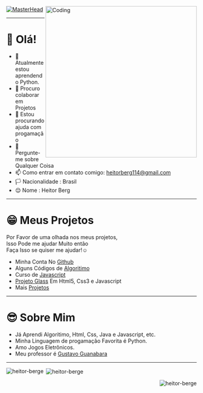 [![MasterHead](https://visme.co/blog/wp-content/uploads/2019/10/animated-presentation-software-header.gif)]()
<img align="right" alt="Coding" width="400" src="https://miro.medium.com/max/680/0*7Q3yvSIv_t0ioJ-Z.gif"/>
______________________________________________________________

# 👋 Olá!  
- 🌱 Atualmente estou aprendendo Python.
- 👯 Procuro colaborar em Projetos
- 🤔 Estou procurando ajuda com progamação
- 💬 Pergunte-me sobre Qualquer Coisa
- 📫 Como entrar em contato comigo: heitorberg114@gmail.com
- 🏳️ Nacionalidade : Brasil
- 😌 Nome : Heitor Berg
---
# 😁 Meus Projetos
Por Favor de uma olhada nos meus projetos,    
Isso Pode me ajudar Muito então  
Faça Isso se quiser me ajudar!☺
- Minha Conta No [Github](https://github.com/heitorberge)
- Alguns Códigos de [Algoritimo](https://github.com/heitorberge/Algoritimo-cursoemvideo)
- Curso de [Javascript](https://github.com/heitorberge/Curso-js)
- [Projeto Glass](https://github.com/heitorberge/PROJETO-GLASS) Em Html5, Css3 e Javascript
- Mais [Projetos](https://github.com/heitorberge?tab=repositories)
---
# 😎 Sobre Mim
- Já Aprendi Algoritimo, Html, Css, Java e Javascript, etc.
- Minha Linguagem de progamação Favorita é Python.
- Amo Jogos Eletrônicos.
- Meu professor é [Gustavo Guanabara](https://github.com/gustavoguanabara)
______________________________________________________________
<p><img align="left" src="https://github-readme-stats.vercel.app/api/top-langs?username=heitorberge&show_icons=true&locale=en&layout=compact" alt="heitor-berge" /></p>
<p>&nbsp;<img align="center" src="https://github-readme-stats.vercel.app/api?username=heitorberge&show_icons=true&locale=en" alt="heitor-berge" /></p>
<p align="right"> <img src="https://komarev.com/ghpvc/?username=heitorbergen&label=Profile%20views&color=007aff&style=flat" alt="heitor-berge" /> </p>  

